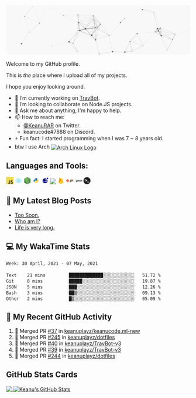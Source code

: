 [<img src="https://raw.githubusercontent.com/keanuplayz/keanuplayz/master/intro.gif" alt="👋 Hi there! I'm Keanu(Code)|https://keanucode.ml)" title="👋 Hi there! I'm Keanu(Code)|https://keanucode.ml)"/>](https://keanucode.ml/)

Welcome to my GitHub profile.

This is *the* place where I upload all of my projects.

I hope you enjoy looking around.

- 🔭 I’m currently working on [TravBot](https://github.com/keanuplayz/TravBot).
- 👯 I’m looking to collaborate on Node.JS projects.
- 💬 Ask me about anything, I'm happy to help.
- 📫 How to reach me: 
  - [@KeanuRAR](https://twitter.com/KeanuRAR) on Twitter.
  - keanucode#7888 on Discord.
- ⚡ Fun fact: I started programming when I was 7 ~ 8 years old.
- btw I use Arch [<img src="https://raw.githubusercontent.com/Raymo111/Raymo111/master/socials/arch.svg" height="30em" align="center" alt="Arch Linux Logo" title="Arch Linux Logo"/>](https://archlinux.org/)

## **Languages and Tools:**
<code><img height="20" src="https://raw.githubusercontent.com/github/explore/80688e429a7d4ef2fca1e82350fe8e3517d3494d/topics/javascript/javascript.png"></code>
<code><img height="20" src="https://raw.githubusercontent.com/github/explore/80688e429a7d4ef2fca1e82350fe8e3517d3494d/topics/react/react.png"></code>
<code><img height="20" src="https://raw.githubusercontent.com/github/explore/80688e429a7d4ef2fca1e82350fe8e3517d3494d/topics/nodejs/nodejs.png"></code>
<code><img height="20" src="https://raw.githubusercontent.com/github/explore/80688e429a7d4ef2fca1e82350fe8e3517d3494d/topics/python/python.png"></code>
<code><img height="20" src="https://raw.githubusercontent.com/github/explore/80688e429a7d4ef2fca1e82350fe8e3517d3494d/topics/lua/lua.png"></code>
<code><img height="20" src="https://cdn.freebiesupply.com/logos/thumbs/2x/java-logo.png"></code>
<code><img height="20" src="https://raw.githubusercontent.com/github/explore/80688e429a7d4ef2fca1e82350fe8e3517d3494d/topics/firebase/firebase.png"></code>
<code><img height="20" src="https://raw.githubusercontent.com/github/explore/80688e429a7d4ef2fca1e82350fe8e3517d3494d/topics/git/git.png"></code>
<code><img height="20" src="https://raw.githubusercontent.com/github/explore/80688e429a7d4ef2fca1e82350fe8e3517d3494d/topics/bash/bash.png"></code>
<code><img height="20" src="https://raw.githubusercontent.com/github/explore/80688e429a7d4ef2fca1e82350fe8e3517d3494d/topics/terminal/terminal.png"></code>

## 📕 My Latest Blog Posts
<!-- BLOG-POST-LIST:START -->
- [Too Soon.](https://keanucode.ml/posts/2021-01-26-toosoon/)
- [Who am I?](https://keanucode.ml/posts/2021-01-19-whoami/)
- [Life is very long.](https://keanucode.ml/posts/2021-01-10-life/)
<!-- BLOG-POST-LIST:END -->

## 💻 My WakaTime Stats
<!--START_SECTION:waka-->
```text
Week: 30 April, 2021 - 07 May, 2021

Text    21 mins         █████████████░░░░░░░░░░░░   51.72 % 
Git     8 mins          █████░░░░░░░░░░░░░░░░░░░░   19.87 % 
JSON    5 mins          ███░░░░░░░░░░░░░░░░░░░░░░   12.26 % 
Bash    3 mins          ██▒░░░░░░░░░░░░░░░░░░░░░░   09.13 % 
Other   2 mins          █▒░░░░░░░░░░░░░░░░░░░░░░░   05.09 % 
```
<!--END_SECTION:waka-->

## 🔔 My Recent GitHub Activity
<!--START_SECTION:activity-->
1. 🎉 Merged PR [#37](https://github.com/keanuplayz/keanucode.ml-new/pull/37) in [keanuplayz/keanucode.ml-new](https://github.com/keanuplayz/keanucode.ml-new)
2. 🎉 Merged PR [#245](https://github.com/keanuplayz/dotfiles/pull/245) in [keanuplayz/dotfiles](https://github.com/keanuplayz/dotfiles)
3. 🎉 Merged PR [#40](https://github.com/keanuplayz/TravBot-v3/pull/40) in [keanuplayz/TravBot-v3](https://github.com/keanuplayz/TravBot-v3)
4. 🎉 Merged PR [#39](https://github.com/keanuplayz/TravBot-v3/pull/39) in [keanuplayz/TravBot-v3](https://github.com/keanuplayz/TravBot-v3)
5. 🎉 Merged PR [#244](https://github.com/keanuplayz/dotfiles/pull/244) in [keanuplayz/dotfiles](https://github.com/keanuplayz/dotfiles)
<!--END_SECTION:activity-->

## GitHub Stats Cards
<!-- [![keanuplayz's GitHub stats](https://github-readme-stats.vercel.app/api?username=keanuplayz)](https://github.com/anuraghazra/github-readme-stats) -->

<a href="https://github.com/keanuplayz/keanuplayz">
  <img align="center" src="https://github-readme-stats.vercel.app/api/top-langs/?username=keanuplayz&hide=html,css&title_color=ffffff&text_color=c9cacc&icon_color=2bbc8a&bg_color=1d1f21" />
</a>
<a href="https://github.com/keanuplayz/keanuplayz">
  <img align="center" src="https://github-readme-stats.vercel.app/api?username=keanuplayz&show_icons=true&line_height=27&count_private=true&title_color=ffffff&text_color=c9cacc&icon_color=2bbc8a&bg_color=1d1f21" alt="Keanu's GitHub Stats" />
</a>
